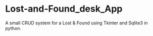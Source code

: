 # Lost-and-Found_desk_App

A small CRUD system for a Lost &amp; Found using Tkinter and Sqlite3 in python.

